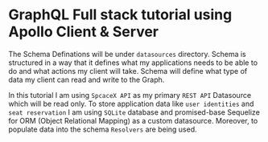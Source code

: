 # GraphQL Full stack tutorial using Apollo Client & Server
The Schema Definations will be under `datasources` directory. Schema is structured in a way that it defines what my applications needs to be able to do and
what actions my client will take. Schema will define what type of data my client can read and write to the Graph.
 
In this tutorial I am using `SpcaceX API` as my primary `REST API` Datasource which will be read only. To store application data like `user identities` and `seat reservation` I am using `SQLite` database and promised-base Sequelize for ORM (Object Relational Mapping) as a custom datasource. Moreover, to populate data into the schema `Resolvers` are being used.
